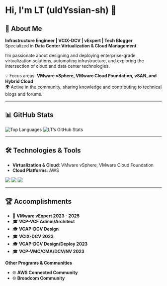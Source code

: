 # Hi, I'm LT (uldYssian-sh) 👋

## 🙋 About Me
**Infrastructure Engineer | VCIX-DCV | vExpert | Tech Blogger**  
Specialized in **Data Center Virtualization & Cloud Management**.  

I’m passionate about designing and deploying enterprise-grade virtualization solutions, automating infrastructure, and exploring the intersection of cloud and data center technologies.  

💡 Focus areas: **VMware vSphere, VMware Cloud Foundation, vSAN, and Hybrid Cloud**  
🌍 Active in the community, sharing knowledge and contributing to technical blogs and forums.  

---

## 📊 GitHub Stats

![Top Languages](https://github-readme-stats.vercel.app/api/top-langs/?username=uldYssian-sh&layout=compact&theme=tokyonight)
![LT’s GitHub Stats](https://github-readme-stats.vercel.app/api?username=uldYssian-sh&show_icons=true&theme=tokyonight)

---

## 🛠️ Technologies & Tools
- **Virtualization & Cloud**: VMware vSphere, VMware Cloud Foundation
- **Cloud Platforms**: AWS  
   
![](https://img.shields.io/badge/Language-Bash/Python,PowerShell-informational?style=flat&logo=Language&logoColor=white&color=blue)
![](https://img.shields.io/badge/Virtualization-VMware-informational?style=flat&logo=Language&logoColor=white&color=blue)
![](https://img.shields.io/badge/Cloud-AWS-informational?style=flat&logo=Language&logoColor=white&color=blue)

---

## 🏆 Accomplishments
- 🌟 **VMware vExpert 2023 - 2025**
- 🎓 **VCP-VCF Admin/Architect**  
- 🎓 **VCAP-DCV Design**  
- 🎓 **VCIX-DCV 2023**  
- 🎓 **VCAP-DCV Design/Deploy 2023**  
- 🎓 **VCP-VMC/CMA/DCV/NV 2023**  

**Other Programs & Communities**  
- 🌐 **AWS Connected Community**  
- 🌐 **Broadcom Community**  
